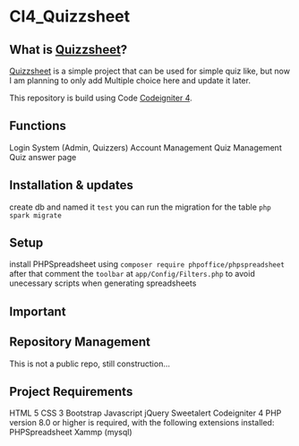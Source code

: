 # CI4_Quizzsheet

## What is [Quizzsheet](http://localhost/development/practice/CI4_Learning/CI4_Quizzsheet/public/)?

[Quizzsheet](http://localhost/development/practice/CI4_Learning/CI4_Quizzsheet/public/) is a
simple project that can be used for simple quiz like, but now I am planning to only add Multiple choice here and update it later.

This repository is build using Code
[Codeigniter 4](https://github.com/codeigniter4/CodeIgniter4).


## Functions

Login System (Admin, Quizzers)
Account Management
Quiz Management
Quiz answer page


## Installation & updates

create db and named it `test`
you can run the migration for the table `php spark migrate`


## Setup

install PHPSpreadsheet using `composer require phpoffice/phpspreadsheet`
after that comment the `toolbar` at `app/Config/Filters.php` to avoid unecessary scripts when generating spreadsheets


## Important


## Repository Management

This is not a public repo, still construction...


## Project Requirements

HTML 5
CSS 3
Bootstrap
Javascript
jQuery
Sweetalert
Codeigniter 4
PHP version 8.0 or higher is required, with the following extensions installed:
PHPSpreadsheet
Xammp (mysql)

